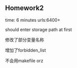 Homework2
--
time: 6 minutes  urls:6400+

should enter storage path at first

修改了部分变量名称

增加了forbidden_list

不会用makefile  orz
